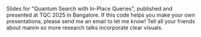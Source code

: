 Slides for "Quantum Search with In-Place Queries", published and presented at TQC 2025 in Bangalore. If this code helps you make your own presentations, please send me an email to let me know! Tell all your friends about manim so more research talks incorporate clear visuals.
